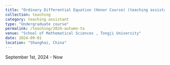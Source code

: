 ```yaml
---
title: "Ordinary Differential Equation (Honor Course) (teaching assistant)"
collection: teaching 
category: teaching assistant
type: "Undergraduate course"
permalink: /teaching/2024-autumn-ta
venue: "School of Mathematical Sciences , Tongji University"
date: 2024-09-01
location: "Shanghai, China"
---
```



September 1st, 2024 - Now
